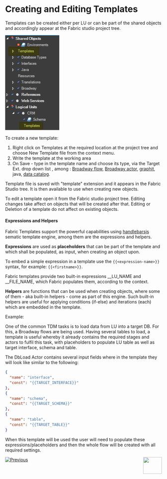 # Creating and Editing Templates

Templates can be created either per LU or can be part of the shared objects and accordingly appear at the Fabric studio project tree.

![image](images/templates_01.png)

To create a new template:

1. Right click on Templates at the required location at the project tree and choose  New Template file from the context menu.
2. Write the template at the working area
3. On Save - type in the template name and choose its type, via the Target Ext. drop down list , among : [Broadway flow](/articles/19_Broadway/02a_broadway_flow_overview.md), [Broadway actor](/articles/19_Broadway/03_broadway_actor.md), [graphit](/articles/15_web_services_and_graphit/17_Graphit/01_graphit_overview.md), java, [data catalog](/articles/33_data_catalog/01_data_catalog_overview.md).  

Template file is saved with "template" extension and it appears in the Fabric Studio tree. It is then available to use when creating new objects.



To edit a template open it from the Fabric studio project tree. Editing changes take affect on objects that will be created after that. Editing or Deletion of a template do not affect on existing objects. 

 

#### Expressions and Helpers

Fabric Templates support the powerful capabilities using [handlebarsjs](https://handlebarsjs.com/) sematic template engine, among them are the expressions and helpers. 

**Expressions** are used as **placeholders** that can be part of the template and which shall be populated, as input, when creating an object upon.

To embed a simple expression in a template use the `{{<expression-name>}}`  syntax, for example:  `{{<firstname>}}`. 

Fabric templates provide two built-in expressions  \_\_LU_NAME and \_\_FILE_NAME, which Fabric populates them, according to the context.

**Helpers** are functions that can be used when creating objects, where some of them - aka built-in helpers - come as part of this engine. Such built-in helpers are useful for applying conditions (if-else) and iterations (each) which are embedded in the template.  

Example:

One of the common TDM tasks is to load data from LU into a target DB. For this, a Broadway flows are being used. Having several tables to load, a template is useful whereby it already contains the required stages and actors to fulfil this task, with placeholders to populate LU table as well as target interface, schema and table. 

The DbLoad Actor contains several input fields where in the template they will look like similar to the following:

```json
{
  "name": "interface",
  "const": "{{TARGET_INTERFACE}}"
},
{
  "name": "schema",
  "const": "{{TARGET_SCHEMA}}"
},
{
  "name": "table",
  "const": "{{TARGET_TABLE}}"
}
```

When this template will be used the user will need to populate these expressions/placeholders and then the whole flow will be created with all required settings.



[![Previous](/articles/images/Previous.png)](01_templates_overview.md)[<img align="right" width="60" height="54" src="/articles/images/Next.png">](03_using_templates.md)  

